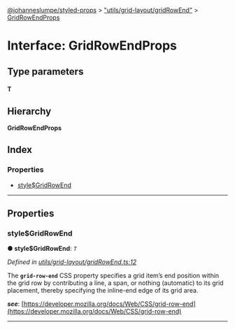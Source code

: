 [@johanneslumpe/styled-props](../README.md) > ["utils/grid-layout/gridRowEnd"](../modules/_utils_grid_layout_gridrowend_.md) > [GridRowEndProps](../interfaces/_utils_grid_layout_gridrowend_.gridrowendprops.md)

# Interface: GridRowEndProps

## Type parameters
#### T 
## Hierarchy

**GridRowEndProps**

## Index

### Properties

* [style$GridRowEnd](_utils_grid_layout_gridrowend_.gridrowendprops.md#style_gridrowend)

---

## Properties

<a id="style_gridrowend"></a>

###  style$GridRowEnd

**● style$GridRowEnd**: *`T`*

*Defined in [utils/grid-layout/gridRowEnd.ts:12](https://github.com/johanneslumpe/styled-props/blob/8e709f1/src/utils/grid-layout/gridRowEnd.ts#L12)*

The **`grid-row-end`** CSS property specifies a grid item’s end position within the grid row by contributing a line, a span, or nothing (automatic) to its grid placement, thereby specifying the inline-end edge of its grid area.

*__see__*: [https://developer.mozilla.org/docs/Web/CSS/grid-row-end](https://developer.mozilla.org/docs/Web/CSS/grid-row-end)

___


